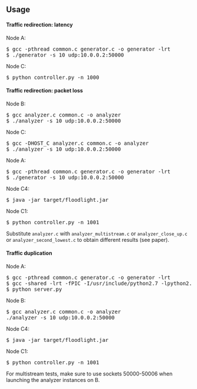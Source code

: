 ## Usage

#### Traffic redirection: latency
Node A:
<pre>
$ gcc -pthread common.c generator.c -o generator -lrt
$ ./generator -s 10 udp:10.0.0.2:50000 
</pre>
Node C:
<pre>
$ python controller.py -n 1000
</pre>

#### Traffic redirection: packet loss
Node B:
<pre>
$ gcc analyzer.c common.c -o analyzer
$ ./analyzer -s 10 udp:10.0.0.2:50000
</pre>
Node C: 
<pre>
$ gcc -DHOST_C analyzer.c common.c -o analyzer
$ ./analyzer -s 10 udp:10.0.0.2:50000
</pre>
Node A:
<pre>
$ gcc -pthread common.c generator.c -o generator -lrt
$ ./generator -s 10 udp:10.0.0.2:50000 
</pre>
Node C4:
<pre>
$ java -jar target/floodlight.jar
</pre>
Node C1:
<pre>
$ python controller.py -n 1001
</pre>
Substitute `analyzer.c` with `analyzer_multistream.c` or `analyzer_close_up.c` or `analyzer_second_lowest.c` to obtain different results (see paper).
#### Traffic duplication
Node A:
<pre>
$ gcc -pthread common.c generator.c -o generator -lrt
$ gcc -shared -lrt -fPIC -I/usr/include/python2.7 -lpython2.7 -o cutils.so cutils.c
$ python server.py
</pre>
Node B:
<pre>
$ gcc analyzer.c common.c -o analyzer
./analyzer -s 10 udp:10.0.0.2:50000
</pre>
Node C4:
<pre>
$ java -jar target/floodlight.jar
</pre>
Node C1:
<pre>
$ python controller.py -n 1001
</pre>
For multistream tests, make sure to use sockets 50000-50006 when launching the analyzer instances on B.
